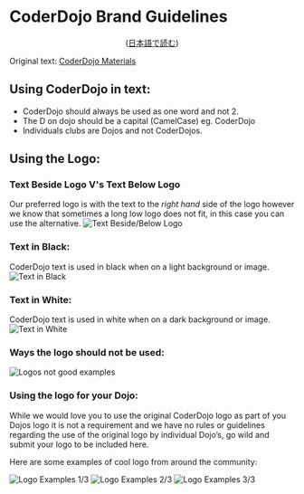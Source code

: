 # CoderDojo Brand Guidelines
<center>(<a href="/docs/brand-guidelines">日本語で読む</a>)</center>

Original text: <a href="http://kata.coderdojo.com/wiki/Materials">CoderDojo Materials</a>

## Using CoderDojo in text:

- CoderDojo should always be used as one word and not 2.
- The D on dojo should be a capital (CamelCase) eg. CoderDojo
- Individuals clubs are Dojos and not CoderDojos.

## Using the Logo:

### Text Beside Logo V's Text Below Logo
Our preferred logo is with the text to the *right hand* side of the logo however we know that sometimes a long low logo does not fit, in this case you can use the alternative.
<img alt="Text Beside/Below Logo" src="/img/logo-samples.png">

### Text in Black:
CoderDojo text is used in black when on a light background or image.
<img alt="Text in Black" src="/img/logo-black-text.png">

### Text in White:
CoderDojo text is used in white when on a dark background or image.
<img alt="Text in White" src="/img/logo-white-text.png">

### Ways the logo should not be used:
<img alt="Logos not good examples" src="/img/logo-not-good.png">

### Using the logo for your Dojo:

While we would love you to use the original CoderDojo logo as part of you Dojos logo it is not a requirement and we have no rules or guidelines regarding the use of the original logo by individual Dojo’s, go wild and submit your logo to be included here.

Here are some examples of cool logo from around the community:

<img alt="Logo Examples 1/3" src="/img/logo-examples-1.png">
<img alt="Logo Examples 2/3" src="/img/logo-examples-2.png">
<img alt="Logo Examples 3/3" src="/img/logo-examples-3.png">


